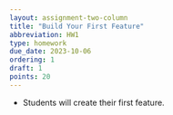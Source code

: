 ```yaml
---
layout: assignment-two-column
title: "Build Your First Feature"
abbreviation: HW1
type: homework
due_date: 2023-10-06
ordering: 1
draft: 1
points: 20
---
```


* Students will create their first feature.